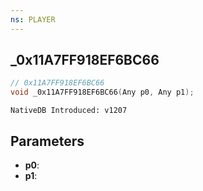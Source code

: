 ```yaml
---
ns: PLAYER
---
```

## _0x11A7FF918EF6BC66

```c
// 0x11A7FF918EF6BC66
void _0x11A7FF918EF6BC66(Any p0, Any p1);
```

```
NativeDB Introduced: v1207
```

## Parameters
* **p0**:
* **p1**:
